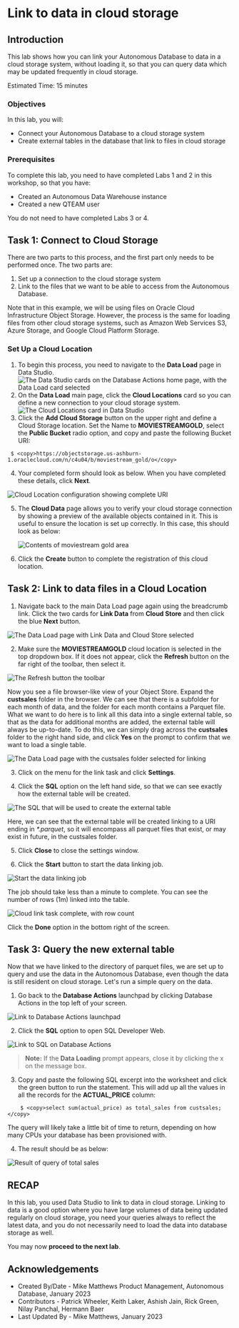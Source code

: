 # Link to data in cloud storage

## Introduction

This lab shows how you can link your Autonomous Database to data in a cloud storage system, without loading it, so that you can query data which may be updated frequently in cloud storage.

Estimated Time: 15 minutes

### Objectives

In this lab, you will:

- Connect your Autonomous Database to a cloud storage system
- Create external tables in the database that link to files in cloud storage

### Prerequisites

To complete this lab, you need to have completed Labs 1 and 2 in this workshop, so that you have:

- Created an Autonomous Data Warehouse instance
- Created a new QTEAM user

You do not need to have completed Labs 3 or 4.

## Task 1: Connect to Cloud Storage

There are two parts to this process, and the first part only needs to be performed once. The two parts are:

1. Set up a connection to the cloud storage system
2. Link to the files that we want to be able to access from the Autonomous Database.

Note that in this example, we will be using files on Oracle Cloud Infrastructure Object Storage. However, the process is the same for loading files from other cloud storage systems, such as Amazon Web Services S3, Azure Storage, and Google Cloud Platform Storage.

### Set Up a Cloud Location

1. To begin this process, you need to navigate to the **Data Load** page in Data Studio. 
  ![The Data Studio cards on the Database Actions home page, with the Data Load card selected](images/launch-data-load.png)
2. On the **Data Load** main page, click the **Cloud Locations** card so you can define a new connection to your cloud storage system.
  ![The Cloud Locations card in Data Studio](images/cloudlocations.png)
3. Click the **Add Cloud Storage** button on the upper right and define a Cloud Storage location. Set the Name to **MOVIESTREAMGOLD**, select the **Public Bucket** radio option, and copy and paste the following Bucket URI:

 ```
  $ <copy>https://objectstorage.us-ashburn-1.oraclecloud.com/n/c4u04/b/moviestream_gold/o</copy>
 
 ```

4. Your completed form should look as below. When you have completed these details, click **Next**.

  ![Cloud Location configuration showing complete URI](images/cloudstoragelink.png)

5. The **Cloud Data** page allows you to verify your cloud storage connection by showing a preview of the available objects contained in it. This is useful to ensure the location is set up correctly. In this case, this should look as below:

   ![Contents of moviestream gold area](images/cloudstoragelink2.png)

6. Click the **Create** button to complete the registration of this cloud location.

## Task 2: Link to data files in a Cloud Location

1. Navigate back to the main Data Load page again using the breadcrumb link. Click the two cards for  **Link Data**  from  **Cloud Store** and then click the blue **Next** button. 

  ![The Data Load page with Link Data and Cloud Store selected](images/linkcloud.png)

2. Make sure the **MOVIESTREAMGOLD** cloud location is selected in the top dropdown box. If it does not appear, click the **Refresh** button on the far right of the toolbar, then select it.

  ![The Refresh button the toolbar](images/refresh.png)

  Now you see a file browser-like view of your Object Store. Expand the **custsales** folder in the browser. We can see that there is a subfolder for each month of data, and the folder for each month contains a Parquet file. What we want to do here is to link all this data into a single external table, so that as the data for additional months are added, the external table will always be up-to-date. To do this, we can simply drag across the **custsales** folder to the right hand side, and click **Yes** on the prompt to confirm that we want to load a single table.

  ![The Data Load page with the custsales folder selected for linking](images/linkcustsales.png)

3. Click on the menu for the link task and click **Settings**.

4. Click the **SQL** option on the left hand side, so that we can see exactly how the external table will be created. 

  ![The SQL that will be used to create the external table](images/linksql.png)

  Here, we can see that the external table will be created linking to a URI ending in *\*.parquet*, so it will encompass all parquet files that exist, or may exist in future, in the custsales folder.

5. Click **Close** to close the settings window.

6. Click the **Start** button to start the data linking job.

  ![Start the data linking job](images/startlink.png)

  The job should take less than a minute to complete. You can see the number of rows (1m) linked into the table.

  ![Cloud link task complete, with row count](images/linkcomplete.png)

  Click the **Done** option in the bottom right of the screen.

## Task 3: Query the new external table

Now that we have linked to the directory of parquet files, we are set up to query and use the data in the Autonomous Database, even though the data is still resident on cloud storage. Let's run a simple query on the data.

1. Go back to the **Database Actions** launchpad by clicking Database Actions in the top left of your screen.

  ![Link to Database Actions launchpad](images/goto-launchpad.png)

2. Click the **SQL** option to open SQL Developer Web.

  ![Link to SQL on Database Actions](images/goto-sql.png)

  >**Note:** If the **Data Loading** prompt appears, close it by clicking the x on the message box.

3. Copy and paste the following SQL excerpt into the worksheet and click the green button to run the statement. This will add up all the values in all the records for the **ACTUAL_PRICE** column:

```
    $ <copy>select sum(actual_price) as total_sales from custsales;</copy>
```

  The query will likely take a little bit of time to return, depending on how many CPUs your database has been provisioned with.

4. The result should be as below:

  ![Result of query of total sales](images/sum-sales.png)

## RECAP

In this lab, you used Data Studio to link to data in cloud storage. Linking to data is a good option where you have large volumes of data being updated regularly on cloud storage, you need your queries always to reflect the latest data, and you do not necessarily need to load the data into database storage as well. 

You may now **proceed to the next lab**.

## Acknowledgements

- Created By/Date - Mike Matthews Product Management, Autonomous Database, January 2023
- Contributors - Patrick Wheeler, Keith Laker, Ashish Jain, Rick Green, Nilay Panchal, Hermann Baer
- Last Updated By - Mike Matthews, January 2023
